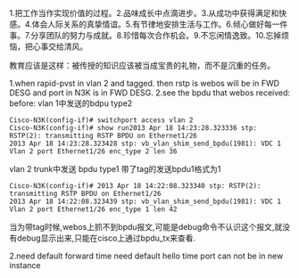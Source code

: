 1.把工作当作实现价值的过程。2.品味成长中点滴进步。3.从成功中获得满足和快感。4.体会人际关系的真挚情谊。5.有节律地安排生活与工作。6.倾心做好每一件事。7.分享团队的努力与成就。8.珍惜每次合作机会。9.不忘闲情逸致。10.忘掉烦恼，把心事交给清风。


教育应该是这样：被传授的知识应该被当成宝贵的礼物，而不是沉重的任务。


1.when rapid-pvst in vlan 2 and tagged. then rstp is webos will be in FWD DESG and port in N3K is in FWD DESG.
2.see the bpdu that webos received:
before:
vlan 1中发送的bdpu type2 

    Cisco-N3K(config-if)# switchport access vlan 2
    Cisco-N3K(config-if)# show run2013 Apr 18 14:23:28.323336 stp: RSTP(2): transmitting RSTP BPDU on Ethernet1/26
    2013 Apr 18 14:23:28.323428 stp: vb_vlan_shim_send_bpdu(1981): VDC 1 Vlan 2 port Ethernet1/26 enc_type 2 len 36

vlan 2 trunk中发送 bpdu type1
带了tag的发送bpdu1格式为1
    
    Cisco-N3K(config-if)# 2013 Apr 18 14:22:08.323340 stp: RSTP(2): transmitting RSTP BPDU on Ethernet1/26
    2013 Apr 18 14:22:08.323439 stp: vb_vlan_shim_send_bpdu(1981): VDC 1 Vlan 2 port Ethernet1/26 enc_type 1 len 42


当为带tag时候,webos上抓不到bpdu报文,可能是debug命令不认识这个报文,就没有debug显示出来,只能在cisco上通过bpdu_tx来查看.


2.need default forward time
need default hello time
port can not be in new instance 

